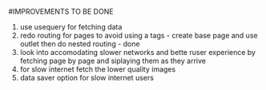 #IMPROVEMENTS TO BE DONE

1. use usequery for fetching data
2. redo routing for pages to avoid using a tags - create base page and use outlet then do nested routing - done 
3. look into accomodating slower networks and bette ruser experience by fetching page by page and siplaying them as they arrive
4. for slow internet fetch the lower quality images
5. data saver option for slow internet users